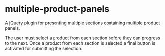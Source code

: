 # multiple-product-panels
A jQuery plugin for presenting multiple sections containing multiple product panels.  

The user must select a product from each section before they can progress to the next. Once a product from each section is selected a final button is activated for submitting the selection.